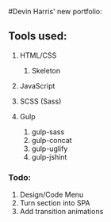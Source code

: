 #Devin Harris' new portfolio:

## Tools used:

1. HTML/CSS

	1. Skeleton
2. JavaScript

3. SCSS (Sass)
4. Gulp
	1. gulp-sass
	2. gulp-concat
	3. gulp-uglify
	4. gulp-jshint


### Todo:

1. Design/Code Menu
2. Turn section into SPA
3. Add transition animations
